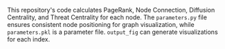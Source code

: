 This repository's code calculates PageRank, Node Connection, Diffusion Centrality, and Threat Centrality for each node. The `parameters.py` file ensures consistent node positioning for graph visualization, while `parameters.pkl` is a parameter file. `output_fig` can generate visualizations for each index.

